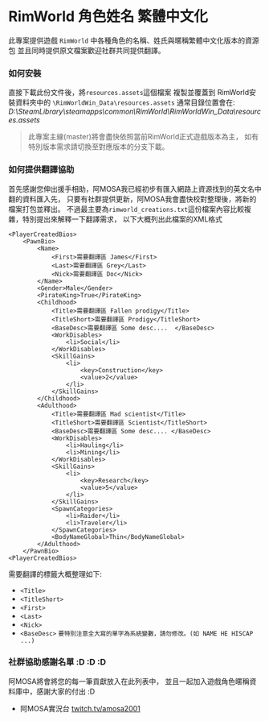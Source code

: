 # RimWorld 角色姓名 繁體中文化
此專案提供遊戲 `RimWorld` 中各種角色的名稱、姓氏與暱稱繁體中文化版本的資源包
並且同時提供原文檔案歡迎社群共同提供翻譯。

### 如何安裝
直接下載此份文件後，將`resources.assets`這個檔案 複製並覆蓋到 
RimWorld安裝資料夾中的 `\RimWorldWin_Data\resources.assets` 
通常目錄位置會在: 
*D:\SteamLibrary\steamapps\common\RimWorld\RimWorldWin_Data\resources.assets*

>此專案主線(master)將會盡快依照當前RimWorld正式遊戲版本為主，
如有特別版本需求請切換至對應版本的分支下載。

### 如何提供翻譯協助
首先感謝您伸出援手相助，阿MOSA我已經初步有匯入網路上資源找到的英文名中翻的資料匯入先，
只要有社群提供更新，阿MOSA我會盡快校對整理後，將新的檔案打包並釋出。
不過最主要為`rimworld_creations.txt`這份檔案內容比較複雜，特別提出來解釋一下翻譯需求，
以下大概列出此檔案的XML格式
```
<PlayerCreatedBios>
	<PawnBio>
		<Name>
			<First>需要翻譯區 James</First>
			<Last>需要翻譯區 Grey</Last>
			<Nick>需要翻譯區 Doc</Nick>
		</Name>
		<Gender>Male</Gender>
		<PirateKing>True</PirateKing>
		<Childhood>
			<Title>需要翻譯區 Fallen prodigy</Title>
			<TitleShort>需要翻譯區 Prodigy</TitleShort>
			<BaseDesc>需要翻譯區 Some desc....  </BaseDesc>
			<WorkDisables>
				<li>Social</li>
			</WorkDisables>
			<SkillGains>
				<li>
					<key>Construction</key>
					<value>2</value>
				</li>
			</SkillGains>
		</Childhood>
		<Adulthood>
			<Title>需要翻譯區 Mad scientist</Title>
			<TitleShort>需要翻譯區 Scientist</TitleShort>
			<BaseDesc>需要翻譯區 Some desc.... </BaseDesc>
			<WorkDisables>
				<li>Hauling</li>
				<li>Mining</li>
			</WorkDisables>
			<SkillGains>
				<li>
					<key>Research</key>
					<value>5</value>
				</li>
			</SkillGains>
			<SpawnCategories>
				<li>Raider</li>
				<li>Traveler</li>
			</SpawnCategories>
			<BodyNameGlobal>Thin</BodyNameGlobal>
		</Adulthood>
	</PawnBio>
<PlayerCreatedBios>
```
需要翻譯的標籤大概整理如下:
- ``<Title>``
- ``<TitleShort>``
- ``<First>``
- ``<Last>``
- ``<Nick>``
- ``<BaseDesc>`` `要特別注意全大寫的單字為系統變數，請勿修改。(如 NAME HE HISCAP ...)`

### 社群協助感謝名單 :D :D :D 
阿MOSA將會將您的每一筆貢獻放入在此列表中，
並且一起加入遊戲角色暱稱資料庫中，感謝大家的付出 :D

- 阿MOSA實況台 [twitch.tv/amosa2001](https://twitch.tv/amosa2001)
